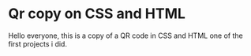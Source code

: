 # Qr copy on CSS and HTML
Hello everyone, this is a copy of a QR code in CSS and HTML one of the first projects i did.
